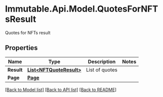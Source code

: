 # Immutable.Api.Model.QuotesForNFTsResult
Quotes for NFTs result

## Properties

Name | Type | Description | Notes
------------ | ------------- | ------------- | -------------
**Result** | [**List&lt;NFTQuoteResult&gt;**](NFTQuoteResult.md) | List of quotes | 
**Page** | [**Page**](Page.md) |  | 

[[Back to Model list]](../README.md#documentation-for-models) [[Back to API list]](../README.md#documentation-for-api-endpoints) [[Back to README]](../README.md)

